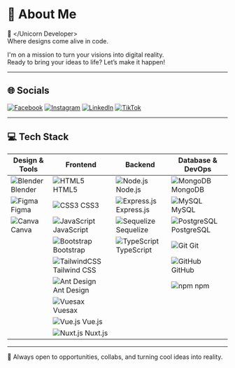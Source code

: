 # 💫 About Me

🦄 </Unicorn Developer>  
Where designs come alive in code.

I'm on a mission to turn your visions into digital reality.  
Ready to bring your ideas to life? Let’s make it happen!

---

## 🌐 Socials

[![Facebook](https://img.icons8.com/ios-filled/24/1877F2/facebook--v1.png)](https://facebook.com/joniffer.mandac)
[![Instagram](https://img.icons8.com/ios-filled/24/E4405F/instagram-new--v1.png)](https://instagram.com/jopeeeeeeeeeel)
[![LinkedIn](https://img.icons8.com/ios-filled/24/0077B5/linkedin.png)](https://linkedin.com/in/joniffer-mandac-53277a284)
[![TikTok](https://img.icons8.com/ios-filled/24/000000/tiktok--v1.png)](https://tiktok.com/@senpaijofiru)

---

## 💻 Tech Stack

| Design & Tools | Frontend | Backend | Database & DevOps |
|----------------|----------|---------|--------------------|
| ![Blender](https://img.icons8.com/color/24/blender-3d.png) Blender | ![HTML5](https://img.icons8.com/color/24/html-5--v1.png) HTML5 | ![Node.js](https://img.icons8.com/color/24/nodejs.png) Node.js | ![MongoDB](https://img.icons8.com/color/24/mongodb.png) MongoDB |
| ![Figma](https://img.icons8.com/color/24/figma--v1.png) Figma | ![CSS3](https://img.icons8.com/color/24/css3.png) CSS3 | ![Express.js](https://img.icons8.com/ios/24/000000/express-js.png) Express.js | ![MySQL](https://img.icons8.com/ios-filled/24/000000/mysql-logo.png) MySQL |
| ![Canva](https://img.icons8.com/color/24/canva-logo.png) Canva | ![JavaScript](https://img.icons8.com/color/24/javascript--v1.png) JavaScript | ![Sequelize](https://img.icons8.com/external-tal-revivo-filled-tal-revivo/24/external-sequelize-an-orm-that-supports-postgresql-mysql-sqlite-and-more-logo-filled-tal-revivo.png) Sequelize | ![PostgreSQL](https://img.icons8.com/color/24/postgreesql.png) PostgreSQL |
|                | ![Bootstrap](https://img.icons8.com/color/24/bootstrap.png) Bootstrap | ![TypeScript](https://img.icons8.com/color/24/typescript.png) TypeScript | ![Git](https://img.icons8.com/color/24/git.png) Git |
|                | ![TailwindCSS](https://img.icons8.com/color/24/tailwindcss.png) Tailwind CSS |             | ![GitHub](https://img.icons8.com/material-rounded/24/000000/github.png) GitHub |
|                | ![Ant Design](https://img.icons8.com/color/24/ant-design.png) Ant Design |             | ![npm](https://img.icons8.com/color/24/npm.png) npm |
|                | ![Vuesax](https://img.icons8.com/external-tal-revivo-color-tal-revivo/24/external-vuesax-a-modern-vue-js-framework-for-fast-ui-development-logo-color-tal-revivo.png) Vuesax |             |                    |
|                | ![Vue.js](https://img.icons8.com/color/24/vue-js.png) Vue.js |             |                    |
|                | ![Nuxt.js](https://img.icons8.com/external-tal-revivo-shadow-tal-revivo/24/external-nuxt-js-a-open-source-framework-making-web-development-simple-and-powerful-logo-shadow-tal-revivo.png) Nuxt.js |             |                    |

---

📩 Always open to opportunities, collabs, and turning cool ideas into reality.

